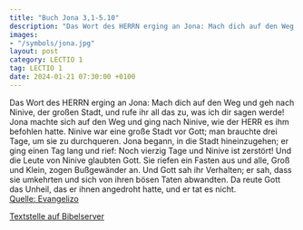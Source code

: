 ```yaml
---
title: "Buch Jona 3,1-5.10"
description: "Das Wort des HERRN erging an Jona: Mach dich auf den Weg und geh nach Ninive, der großen Stadt, und rufe ihr all das zu, was ich dir sagen werde! Jona machte sich auf den Weg und ging nach Ninive, wie der HERR es ihm befohlen hatte. Ninive war eine große Stadt vor Gott; man brauc...."
images:
- "/symbols/jona.jpg"
layout: post
category: LECTIO 1
tag: LECTIO 1
date: 2024-01-21 07:30:00 +0100
---
```

Das Wort des HERRN erging an Jona:
Mach dich auf den Weg und geh nach Ninive, der großen Stadt, und rufe ihr all das zu, was ich dir sagen werde!
Jona machte sich auf den Weg und ging nach Ninive, wie der HERR es ihm befohlen hatte. Ninive war eine große Stadt vor Gott; man brauchte drei Tage, um sie zu durchqueren.<!--more-->
Jona begann, in die Stadt hineinzugehen; er ging einen Tag lang und rief: Noch vierzig Tage und Ninive ist zerstört!
Und die Leute von Ninive glaubten Gott. Sie riefen ein Fasten aus und alle, Groß und Klein, zogen Bußgewänder an.
Und Gott sah ihr Verhalten; er sah, dass sie umkehrten und sich von ihren bösen Taten abwandten. Da reute Gott das Unheil, das er ihnen angedroht hatte, und er tat es nicht.<br>
[Quelle: Evangelizo](https://evangeliumtagfuertag.org/DE/gospel)

[Textstelle auf Bibelserver](https://www.bibleserver.com/EU/Jona3,1-5.10)

